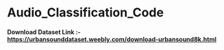 # Audio_Classification_Code

#### Download Dataset Link :- https://urbansounddataset.weebly.com/download-urbansound8k.html
